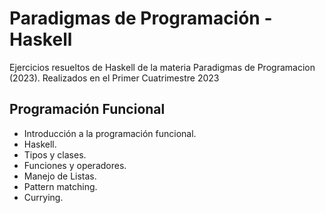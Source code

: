 # Paradigmas de Programación - Haskell
Ejercicios resueltos de Haskell de la materia Paradigmas de Programacion (2023). Realizados en el Primer Cuatrimestre 2023

## Programación Funcional

 * Introducción a la programación funcional.
 * Haskell.
 * Tipos y clases.
 * Funciones y operadores.
 * Manejo de Listas.
 * Pattern matching.
 * Currying. 
